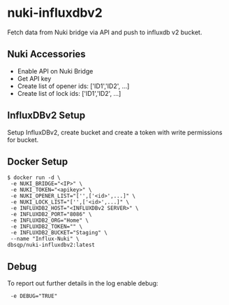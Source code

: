 # nuki-influxdbv2
Fetch data from Nuki bridge via API and push to influxdb v2 bucket.

## Nuki Accessories
- Enable API on Nuki Bridge
- Get API key
- Create list of opener ids: ['ID1','ID2', ...]
- Create list of lock ids: ['ID1','ID2', ...]


## InfluxDBv2 Setup
Setup InfluxDBv2, create bucket and create a token with write permissions for bucket.

## Docker Setup
```
$ docker run -d \
 -e NUKI_BRIDGE="<IP>" \
 -e NUKI_TOKEN="<apikey>" \
 -e NUKI_OPENER_LIST="['',['<id>',...]" \
 -e NUKI_LOCK_LIST="['',['<id>',...]" \
 -e INFLUXDB2_HOST="<INFLUXDBv2 SERVER>" \
 -e INFLUXDB2_PORT="8086" \
 -e INFLUXDB2_ORG="Home" \
 -e INFLUXDB2_TOKEN="" \
 -e INFLUXDB2_BUCKET="Staging" \
 --name "Influx-Nuki" \
dbsqp/nuki-influxdbv2:latest
```

## Debug
To report out further details in the log enable debug:
```
 -e DEBUG="TRUE"
```
